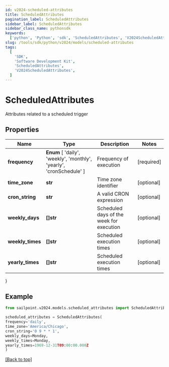 ```yaml
---
id: v2024-scheduled-attributes
title: ScheduledAttributes
pagination_label: ScheduledAttributes
sidebar_label: ScheduledAttributes
sidebar_class_name: pythonsdk
keywords:
  ['python', 'Python', 'sdk', 'ScheduledAttributes', 'V2024ScheduledAttributes']
slug: /tools/sdk/python/v2024/models/scheduled-attributes
tags:
  [
    'SDK',
    'Software Development Kit',
    'ScheduledAttributes',
    'V2024ScheduledAttributes',
  ]
---
```


# ScheduledAttributes

Attributes related to a scheduled trigger

## Properties

| Name | Type | Description | Notes |
| --- | --- | --- | --- |
| **frequency** | **Enum** [ 'daily', 'weekly', 'monthly', 'yearly', 'cronSchedule' ] | Frequency of execution | [required] |
| **time_zone** | **str** | Time zone identifier | [optional] |
| **cron_string** | **str** | A valid CRON expression | [optional] |
| **weekly_days** | **[]str** | Scheduled days of the week for execution | [optional] |
| **weekly_times** | **[]str** | Scheduled execution times | [optional] |
| **yearly_times** | **[]str** | Scheduled execution times | [optional] |

}

## Example

```python
from sailpoint.v2024.models.scheduled_attributes import ScheduledAttributes

scheduled_attributes = ScheduledAttributes(
frequency='daily',
time_zone='America/Chicago',
cron_string='0 9 * * 1',
weekly_days=Monday,
weekly_times=Monday,
yearly_times=1969-12-31T09:00:00.000Z
)

```

[[Back to top]](#)
